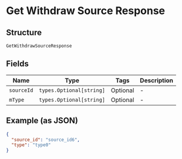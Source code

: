 
# Get Withdraw Source Response

## Structure

`GetWithdrawSourceResponse`

## Fields

| Name | Type | Tags | Description |
|  --- | --- | --- | --- |
| `sourceId` | `types.Optional[string]` | Optional | - |
| `mType` | `types.Optional[string]` | Optional | - |

## Example (as JSON)

```json
{
  "source_id": "source_id6",
  "type": "type0"
}
```

